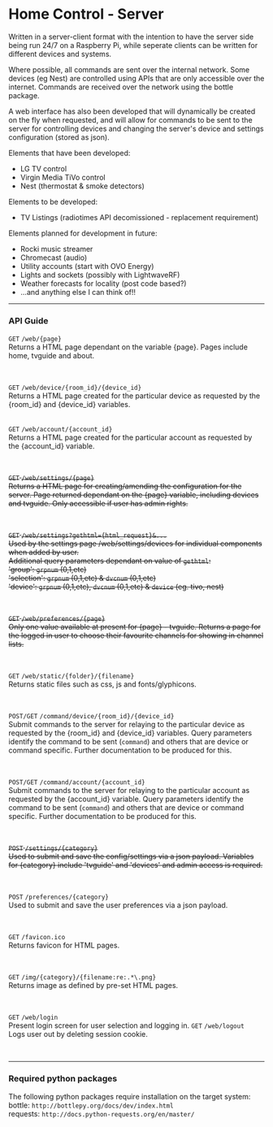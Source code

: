 # Home Control - Server

Written in a server-client format with the intention to have the server side being run 24/7 on a Raspberry Pi, while seperate clients can be written for different devices and systems.

Where possible, all commands are sent over the internal network. Some devices (eg Nest) are controlled using APIs that are only accessible over the internet. Commands are received over the network using the bottle package.

A web interface has also been developed that will dynamically be created on the fly when requested, and will allow for commands to be sent to the server for controlling devices and changing the server's device and settings configuration (stored as json).

Elements that have been developed:
- LG TV control
- Virgin Media TiVo control
- Nest (thermostat & smoke detectors)

Elements to be developed:
- TV Listings (radiotimes API decomissioned - replacement requirement)

Elements planned for development in future:
- Rocki music streamer
- Chromecast (audio)
- Utility accounts (start with OVO Energy)
- Lights and sockets (possibly with LightwaveRF)
- Weather forecasts for locality (post code based?)
- ...and anything else I can think of!!

<hr>
<h3>API Guide</h3>
<p>
<code>GET</code> <code>/web/{page}</code>
<br>Returns a HTML page dependant on the variable {page}. Pages include home, tvguide and about.</p>
<br><p>
<code>GET</code> <code>/web/device/{room_id}/{device_id}</code>
<br>Returns a HTML page created for the particular device as requested by the {room_id} and {device_id} variables.
</p><br>
<code>GET</code> <code>/web/account/{account_id}</code>
<br>Returns a HTML page created for the particular account as requested by the {account_id} variable.
</p><br>

<strike><p>
<code>GET</code> <code>/web/settings/{page}</code>
<br>Returns a HTML page for creating/amending the configuration for the server. Page returned dependant on the {page} variable, including devices and tvguide. Only accessible if user has admin rights.
</p><br><p>
<code>GET</code> <code>/web/settings?gethtml={html_request}&...</code>
<br>Used by the settings page /web/settings/devices for individual components when added by user.
<br>Additional query parameters dependant on value of <code>gethtml</code>:
<br>'group': <code>grpnum</code> (0,1,etc)
<br>'selection': <code>grpnum</code> (0,1,etc) & <code>dvcnum</code> (0,1,etc)
<br>'device': <code>grpnum</code> (0,1,etc), <code>dvcnum</code> (0,1,etc) & <code>device</code> (eg. tivo, nest)
</p><br><p>
<code>GET</code> <code>/web/preferences/{page}</code>
<br>Only one value available at present for {page} - tvguide. Returns a page for the logged in user to choose their favourite channels for showing in channel lists.
</p></strike>

<br><p>
<code>GET</code> <code>/web/static/{folder}/{filename}</code>
<br>Returns static files such as css, js and fonts/glyphicons.
</p><br><p>
<code>POST/GET</code> <code>/command/device/{room_id}/{device_id}</code>
<br>Submit commands to the server for relaying to the particular device as requested by the {room_id} and {device_id} variables. Query parameters identify the command to be sent (<code>command</code>) and others that are device or command specific. Further documentation to be produced for this.
</p><br><p>
<code>POST/GET</code> <code>/command/account/{account_id}</code>
<br>Submit commands to the server for relaying to the particular account as requested by the {account_id} variable. Query parameters identify the command to be sent (<code>command</code>) and others that are device or command specific. Further documentation to be produced for this.
</p><br>

<strike><p>
<code>POST</code> <code>/settings/{category}</code>
<br>Used to submit and save the config/settings via a json payload. Variables for {category} include 'tvguide' and 'devices' and admin access is required.
</p></strike>

<br><p>
<code>POST</code> <code>/preferences/{category}</code>
<br>Used to submit and save the user preferences via a json payload.
</p><br><p>
<code>GET</code> <code>/favicon.ico</code>
<br>Returns favicon for HTML pages.
</p><br><p>
<code>GET</code> <code>/img/{category}/{filename:re:.*\.png}</code>
<br>Returns image as defined by pre-set HTML pages.
</p><br><p>
<code>GET</code> <code>/web/login</code>
<br>Present login screen for user selection and logging in.
<code>GET</code> <code>/web/logout</code>
<br>Logs user out by deleting session cookie.
</p><br>

<hr>

<h3>Required python packages</h3>
<p>The following python packages require installation on the target system:
<br>
bottle:
<code>http://bottlepy.org/docs/dev/index.html</code>
<br>
requests:
<code>http://docs.python-requests.org/en/master/</code>
</p>
